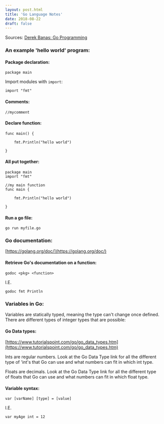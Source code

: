 ```yaml
---
layout: post.html
title: 'Go Language Notes'
date: 2018-08-22
draft: false
---
```


Sources: [Derek Banas: Go Programming](https://youtu.be/CF9S4QZuV30)


### An example 'hello world' program:

#### Package declaration:

`package main`


Import modules with `import`:

`import "fmt"`


#### Comments:

`//mycomment`


#### Declare function:
```
func main() {
    
    fmt.Println("hello world")
    
}
```

#### All put together:

```
package main
import "fmt"

//my main function
func main {

    fmt.Println("hello world")

}
```

#### Run a go file:

`go run myfile.go`


### Go documentation:

[https://golang.org/doc/](https://golang.org/doc/)


#### Retrieve Go's documentation on a function: 

`godoc <pkg> <function>`
    
I.E.
    
`godoc fmt Println`



### Variables in Go:

Variables are statically typed, meaning the type can't change once defined. There are different types of integer types that are possible:


#### Go Data types: 

[https://www.tutorialspoint.com/go/go_data_types.htm](https://www.tutorialspoint.com/go/go_data_types.htm)

Ints are regular numbers. Look at the Go Data Type link for all the different type of 'int's that Go can use and what numbers can fit in which int type. 

Floats are decimals. Look at the Go Data Type link for all the different type of floats that Go can use and what numbers can fit in which float type.


#### Variable syntax:

`var [varName] [type] = [value]`

I.E.

`var myAge int = 12`

 
